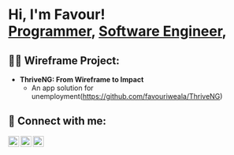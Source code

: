<h1>Hi, I'm Favour! <br/><a href="https://github.com/favouriweala">Programmer</a>, <a href="https://www.linkedin.com/in/favour-iweala/">Software Engineer</a>,

<h2>👨‍💻 Wireframe Project:</h2>

- <b>ThriveNG: From Wireframe to Impact</b>
  - An app solution for unemployment(https://github.com/favouriweala/ThriveNG)



<h2> 🤳 Connect with me:</h2>

[<img align="left" alt="Nkeirukaiweala | Twitter" width="22px" src="https://cdn.jsdelivr.net/npm/simple-icons@v3/icons/twitter.svg" />][twitter]
[<img align="left" alt="Nkeiruka_iweala | LinkedIn" width="22px" src="https://cdn.jsdelivr.net/npm/simple-icons@v3/icons/linkedin.svg" />][linkedin]
[<img align="left" alt="Nkeiruka_iweala | Instagram" width="22px" src="https://cdn.jsdelivr.net/npm/simple-icons@v3/icons/instagram.svg" />][instagram]

[twitter]: https://x.com/nkeiruka_iweala?s=21
[instagram]:https://www.instagram.com/nkeiruka_iweala?igsh=cXIyNncwaHQ4MWg4&utm_source=qr
[linkedin]: http://linkedin.com/in/favour-iweala-621147340?utm_source=share&utm_campaign=share_via&utm_content=profile&utm_medium=ios_app
<!--
**joshmadakor1/joshmadakor1** is a ✨ _special_ ✨ repository because its `README.md` (this file) appears on your GitHub profile.

Here are some ideas to get you started:

- 🔭 I’m currently working on ...
- 🌱 I’m currently learning ...
- 👯 I’m looking to collaborate on ...
- 🤔 I’m looking for help with ...
- 💬 Ask me about ...
- 📫 How to reach me: ...
- 😄 Pronouns: ...
- ⚡ Fun fact: ...
-->
